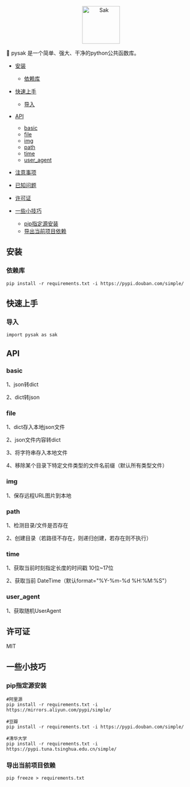 <p align="center"><img src="static/img/logo.png" alt="Sak" height="100px"></p>

🍉 pysak 是一个简单、强大、干净的python公共函数库。 

- [安装](#安装)
    - [依赖库](#依赖库)

- [快速上手](#快速上手)
    - [导入](#导入)

- [API](#API)
    - [basic](#basic)
    - [file](#file)
    - [img](#img)
    - [path](#path)
    - [time](#time)
    - [user_agent](#user_agent)

- [注意事项](#注意事项)
- [已知问题](#已知问题)
- [许可证](#许可证)
- [一些小技巧](#一些小技巧)
    - [pip指定源安装](#pip指定源安装)
    - [导出当前项目依赖](#导出当前项目依赖)


## 安装

### 依赖库

```
pip install -r requirements.txt -i https://pypi.douban.com/simple/
```

## 快速上手

### 导入

```
import pysak as sak
```

## API

### basic
1、json转dict

2、dict转json

### file
1、dict存入本地json文件

2、json文件内容转dict

3、将字符串存入本地文件

4、移除某个目录下特定文件类型的文件名前缀（默认所有类型文件）

### img
1、保存远程URL图片到本地

### path
1、检测目录/文件是否存在

2、创建目录（若路径不存在，则递归创建，若存在则不执行）

### time
1、获取当前时刻指定长度的时间戳  10位~17位

2、获取当前 DateTime（默认format="%Y-%m-%d %H:%M:%S"）

### user_agent
1、获取随机UserAgent

## 许可证

MIT

## 一些小技巧

### pip指定源安装

```
#阿里源
pip install -r requirements.txt -i https://mirrors.aliyun.com/pypi/simple/
 
#豆瓣
pip install -r requirements.txt -i https://pypi.douban.com/simple/
 
#清华大学
pip install -r requirements.txt -i https://pypi.tuna.tsinghua.edu.cn/simple/
```

### 导出当前项目依赖

```
pip freeze > requirements.txt
```
